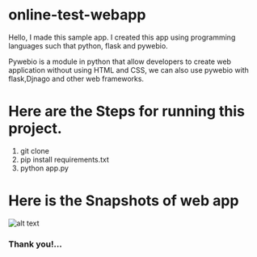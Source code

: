 # online-test-webapp
Hello, I made this sample app. I created this app using programming languages such that python, flask and pywebio. <br>

Pywebio is a module in python that allow developers to create web application without using HTML and CSS, we can also use pywebio with flask,Djnago and other web frameworks.

# Here are the Steps for running this project.
1. git clone<br>
2. pip install requirements.txt<br>
3. python app.py<br>

# Here is the Snapshots of web app

![alt text](https://github.com/kavyanshpandey/online-test-webapp/blob/main/Snapshots/20210417_201343.jpg)
<br>

### Thank you!...
